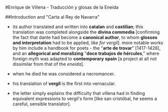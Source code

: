 #Enrique de Villena - Traducción y glosas de la Eneida

##Introduction and "Carta al Rey de Navarra"

- its author translated and written into __catalan__ and __castilian__; this translation was completed alongside the __divina commedia__ [confirming the fact that dante had become a __canonical author__, to whom __glosses and interpretation__ had to be applied, _like for vergil_]. more notable works by him include a handbook for poets - the "__arte de trovar__" [1417-1428], and an __allegorical and moralizing__ "__doce trabajos de hércules__," where foreign myth was adapted to __contemporary spain__ [a project at all not dissimilar from that of the _eneida_].

- when he died he was considered a necromancer.

- his translation of __vergil__ is the first into vernacular.

- the letter simply explains the difficulty that villena had in finding equivalent expressions to vergil's form [like san cristóbal, he seems a careful, sensible translator].